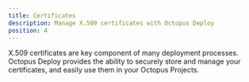 ```yaml
---
title: Certificates
description: Manage X.509 certificates with Octopus Deploy
position: 4
---
```


X.509 certificates are key component of many deployment processes. Octopus Deploy provides the ability to securely store and manage your certificates, and easily use them in your Octopus Projects.  